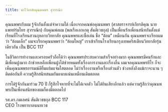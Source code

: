 ```yaml
---
title: คำไว้อาลัยคุณนพพร สุวรรณิก
---
```



คุณนพพรกับผม รู้จักกันตั้งแต่จำความได้ เนื่องจากคณพ่อคุณนพพร (ศาสตราจารย์เกียรติคุณ นายแพทย์ร่มไทร  สุวรรณิก) กับคุณพ่อผม (พลเรือเอกเกตุ สันติเวชกุล) เป็นเพื่อนรักเพื่อนสนิทกันตั้งแต่เรียนที่โรงเรียนสวนกุหลาบวิทยาลัย คุณนพพรและชื่อเล่น ชื่อ “ต้อม” เหมือนกัน คุณนพพรจะเรียกผมว่า “ต้อมเล็ก” ผมจะเรียกคุณนพพรว่า “ต้อมใหญ่” เราเข้าเรียนโรงเรียนกรุงเทพคริสเตียนวิทยาลัยรุ่นเดียวกัน เป็น BCC 117

ในชีวิตการทำงานและครอบครัวถือได้ว่า คุณนพพรประสบความสำเร็จอย่างมาก คุณนพพรมีคนรักและมีเพื่อนฝูงมาก ถ้าช่วยเหลือเพื่อนฝูงได้ช่วยหมดทั้งเรื่องการงานและเรื่องอื่น  ผมเจอคุณนพพรทีไร ก็จะเห็นคุณนพพรอารมณ์ดียิ้มแย้มแจ่มใสตลอด ไม่ว่าเรื่องงานหรือเรื่องส่วนตัว ช่วงหลังถึงแม้เราจะนาน ๆ ติดต่อกันที ความรู้สึกสนิทสนมกันแนบแน่นเหมือนเดิมตลอด

การได้รู้จักกันมาร่วม 70 ปี ก็รู้สึกใจหายที่จะไม่ได้เจอตัว ไม่ได้ยินเสียงอีกแล้ว แต่ความรู้สึกว่าคุณนพพรเป็นเพื่อนสนิทของผมก็คงมีตลอดไป

รศ.ดร.กมเลศน์  สันติเวชชกุล  BCC 117  
CEO โรงพยาบาลนนทเวช


